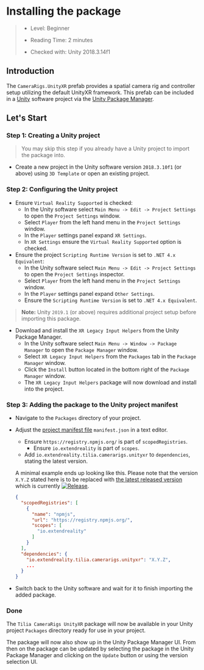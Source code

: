 # Installing the package

> * Level: Beginner
>
> * Reading Time: 2 minutes
>
> * Checked with: Unity 2018.3.14f1

## Introduction

The `CameraRigs.UnityXR` prefab provides a spatial camera rig and controller setup utilizing the default UnityXR framework. This prefab can be included in a [Unity] software project via the [Unity Package Manager].

## Let's Start

### Step 1: Creating a Unity project

> You may skip this step if you already have a Unity project to import the package into.

* Create a new project in the Unity software version `2018.3.10f1` (or above) using `3D Template` or open an existing project.

### Step 2: Configuring the Unity project

* Ensure `Virtual Reality Supported` is checked:
  * In the Unity software select `Main Menu -> Edit -> Project Settings` to open the `Project Settings` window.
  * Select `Player` from the left hand menu in the `Project Settings` window.
  * In the `Player` settings panel expand `XR Settings`.
  * In `XR Settings` ensure the `Virtual Reality Supported` option is checked.
* Ensure the project `Scripting Runtime Version` is set to `.NET 4.x Equivalent`:
  * In the Unity software select `Main Menu -> Edit -> Project Settings` to open the `Project Settings` inspector.
  * Select `Player` from the left hand menu in the `Project Settings` window.
  * In the `Player` settings panel expand `Other Settings`.
  * Ensure the `Scripting Runtime Version` is set to `.NET 4.x Equivalent`.

> **Note:** Unity `2019.1` (or above) requires additional project setup before importing this package.

* Download and install the `XR Legacy Input Helpers` from the Unity Package Manager.
  * In the Unity software select `Main Menu -> Window -> Package Manager` to open the `Package Manager` window.
  * Select `XR Legacy Input Helpers` from the `Packages` tab in the `Package Manager` window.
  * Click the `Install` button located in the bottom right of the `Package Manager` window.
  * The `XR Legacy Input Helpers` package will now download and install into the project.

### Step 3: Adding the package to the Unity project manifest

* Navigate to the `Packages` directory of your project.
* Adjust the [project manifest file][Project-Manifest] `manifest.json` in a text editor.
  * Ensure `https://registry.npmjs.org/` is part of `scopedRegistries`.
    * Ensure `io.extendreality` is part of `scopes`.
  * Add `io.extendreality.tilia.camerarigs.unityxr` to `dependencies`, stating the latest version.

  A minimal example ends up looking like this. Please note that the version `X.Y.Z` stated here is to be replaced with [the latest released version][Latest-Release] which is currently [![Release][Version-Release]][Releases].
  ```json
  {
    "scopedRegistries": [
      {
        "name": "npmjs",
        "url": "https://registry.npmjs.org/",
        "scopes": [
          "io.extendreality"
        ]
      }
    ],
    "dependencies": {
      "io.extendreality.tilia.camerarigs.unityxr": "X.Y.Z",
      ...
    }
  }
  ```
* Switch back to the Unity software and wait for it to finish importing the added package.

### Done

The `Tilia CameraRigs UnityXR` package will now be available in your Unity project `Packages` directory ready for use in your project.

The package will now also show up in the Unity Package Manager UI. From then on the package can be updated by selecting the package in the Unity Package Manager and clicking on the `Update` button or using the version selection UI.

[Unity]: https://unity3d.com/
[Unity Package Manager]: https://docs.unity3d.com/Manual/upm-ui.html
[Project-Manifest]: https://docs.unity3d.com/Manual/upm-manifestPrj.html
[Version-Release]: https://img.shields.io/github/release/ExtendRealityLtd/Tilia.CameraRigs.UnityXR.svg
[Releases]: ../../../../../releases
[Latest-Release]: ../../../../../releases/latest